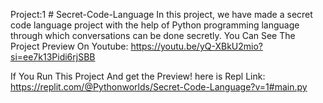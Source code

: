 Project:1 # Secret-Code-Language
In this project,
we have made a secret code language project with the help of Python programming language through which conversations can be done secretly.
You Can See The Project Preview On Youtube: https://youtu.be/yQ-XBkU2mio?si=ee7k13Pidi6rjSBB

If You Run This Project And get the Preview! here is Repl Link:  https://replit.com/@Pythonworlds/Secret-Code-Language?v=1#main.py
